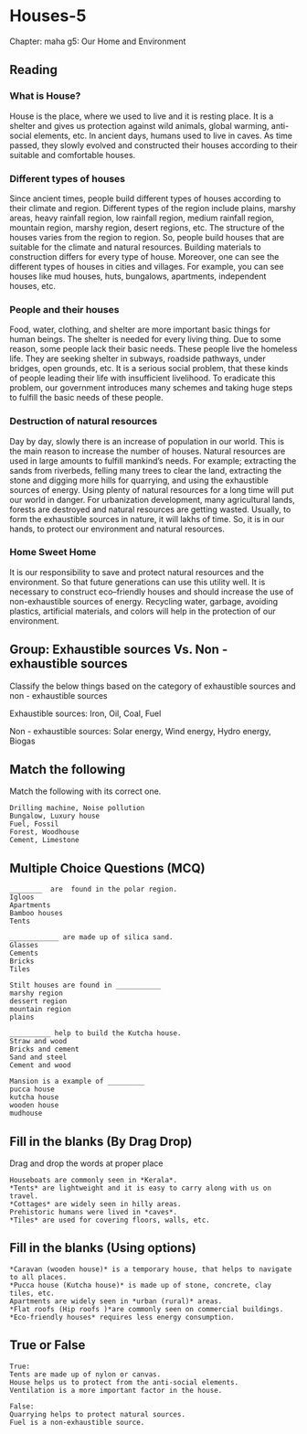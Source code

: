 # Houses-5

Chapter: maha g5: Our Home and Environment

## Reading

### What is House?

House is the place, where we used to live and it is resting place. It is a shelter and gives us protection against wild animals, global warming, anti-social elements, etc. In ancient days, humans used to live in caves. As time passed, they slowly evolved and constructed their houses according to their suitable and comfortable houses.

### Different types of houses

Since ancient times, people build different types of houses according to their climate and region. Different types of the region include plains, marshy areas, heavy rainfall region, low rainfall region, medium rainfall region, mountain region, marshy region, desert regions, etc. The structure of the houses varies from the region to region. So, people build houses that are suitable for the climate and natural resources. Building materials to construction differs for every type of house.  Moreover, one can see the different types of houses in cities and villages.  For example, you can see houses like mud houses, huts, bungalows, apartments, independent houses, etc. 

### People and their houses

Food, water, clothing, and shelter are more important basic things for human beings. The shelter is needed for every living thing. Due to some reason, some people lack their basic needs. These people live the homeless life. They are seeking shelter in subways, roadside pathways, under bridges, open grounds, etc. It is a serious social problem, that these kinds of people leading their life with insufficient livelihood. To eradicate this problem, our government introduces many schemes and taking huge steps to fulfill the basic needs of these people. 

### Destruction of natural resources

Day by day, slowly there is an increase of population in our world. This is the main reason to increase the number of houses. Natural resources are used in large amounts to fulfill mankind’s needs. For example; extracting the sands from riverbeds, felling many trees to clear the land, extracting the stone and digging more hills for quarrying, and using the exhaustible sources of energy. Using plenty of natural resources for a long time will put our world in danger. For urbanization development, many agricultural lands, forests are destroyed and natural resources are getting wasted. Usually, to form the exhaustible sources in nature, it will lakhs of time. So, it is in our hands, to protect our environment and natural resources.

### Home Sweet Home

It is our responsibility to save and protect natural resources and the environment. So that future generations can use this utility well. It is necessary to construct eco–friendly houses and should increase the use of non-exhaustible sources of energy.  Recycling water, garbage, avoiding plastics, artificial materials, and colors will help in the protection of our environment.

## Group: Exhaustible sources Vs. Non - exhaustible sources

Classify the below things based on the category of exhaustible sources and non - exhaustible sources

Exhaustible sources: Iron, Oil, Coal, Fuel

Non - exhaustible sources: Solar energy, Wind energy, Hydro energy, Biogas

## Match the following

Match the following with its correct one.

```
Drilling machine, Noise pollution
Bungalow, Luxury house
Fuel, Fossil
Forest, Woodhouse
Cement, Limestone
```

## Multiple Choice Questions (MCQ)

```
________  are  found in the polar region.
Igloos
Apartments
Bamboo houses
Tents

____________ are made up of silica sand.
Glasses
Cements
Bricks
Tiles

Stilt houses are found in ___________ 
marshy region
dessert region
mountain region
plains

__________ help to build the Kutcha house.
Straw and wood
Bricks and cement
Sand and steel
Cement and wood

Mansion is a example of _________
pucca house
kutcha house
wooden house
mudhouse
```

## Fill in the blanks (By Drag Drop)

Drag and drop the words at proper place

```
Houseboats are commonly seen in *Kerala*.
*Tents* are lightweight and it is easy to carry along with us on travel.
*Cottages* are widely seen in hilly areas.
Prehistoric humans were lived in *caves*.
*Tiles* are used for covering floors, walls, etc.
```

## Fill in the blanks (Using options)

```
*Caravan (wooden house)* is a temporary house, that helps to navigate to all places.
*Pucca house (Kutcha house)* is made up of stone, concrete, clay tiles, etc.
Apartments are widely seen in *urban (rural)* areas.
*Flat roofs (Hip roofs )*are commonly seen on commercial buildings.
*Eco-friendly houses* requires less energy consumption.
```

## True or False

```
True:
Tents are made up of nylon or canvas.
House helps us to protect from the anti-social elements.
Ventilation is a more important factor in the house.

False:
Quarrying helps to protect natural sources.
Fuel is a non-exhaustible source.
```
